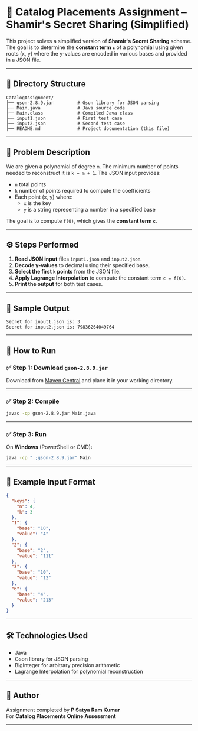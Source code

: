 # 🔐 Catalog Placements Assignment – Shamir's Secret Sharing (Simplified)

This project solves a simplified version of **Shamir's Secret Sharing** scheme. The goal is to determine the **constant term `c`** of a polynomial using given roots (x, y) where the y-values are encoded in various bases and provided in a JSON file.

---

## 📁 Directory Structure

```
CatalogAssignment/
├── gson-2.8.9.jar         # Gson library for JSON parsing
├── Main.java              # Java source code
├── Main.class             # Compiled Java class
├── input1.json            # First test case
├── input2.json            # Second test case
├── README.md              # Project documentation (this file)
```

---

## 🧠 Problem Description

We are given a polynomial of degree `m`. The minimum number of points needed to reconstruct it is `k = m + 1`. The JSON input provides:

- `n` total points
- `k` number of points required to compute the coefficients
- Each point (x, y) where:
  - `x` is the key
  - `y` is a string representing a number in a specified base

The goal is to compute `f(0)`, which gives the **constant term `c`**.

---

## ⚙️ Steps Performed

1. **Read JSON input** files `input1.json` and `input2.json`.
2. **Decode y-values** to decimal using their specified base.
3. **Select the first `k` points** from the JSON file.
4. **Apply Lagrange Interpolation** to compute the constant term `c = f(0)`.
5. **Print the output** for both test cases.

---

## 🧪 Sample Output

```
Secret for input1.json is: 3
Secret for input2.json is: 79836264049764
```

---

## 🚀 How to Run

### ✅ Step 1: Download `gson-2.8.9.jar`

Download from [Maven Central](https://repo1.maven.org/maven2/com/google/code/gson/gson/2.8.9/gson-2.8.9.jar) and place it in your working directory.

---

### ✅ Step 2: Compile

```bash
javac -cp gson-2.8.9.jar Main.java
```

---

### ✅ Step 3: Run

On **Windows** (PowerShell or CMD):
```bash
java -cp ".;gson-2.8.9.jar" Main
```



---

## 📘 Example Input Format

```json
{
  "keys": {
    "n": 4,
    "k": 3
  },
  "1": {
    "base": "10",
    "value": "4"
  },
  "2": {
    "base": "2",
    "value": "111"
  },
  "3": {
    "base": "10",
    "value": "12"
  },
  "6": {
    "base": "4",
    "value": "213"
  }
}
```

---

## 🛠 Technologies Used

- Java
- Gson library for JSON parsing
- BigInteger for arbitrary precision arithmetic
- Lagrange Interpolation for polynomial reconstruction

---


## 👤 Author

Assignment completed by **P Satya Ram Kumar**  
For **Catalog Placements Online Assessment**

---
